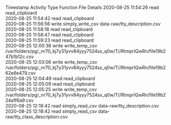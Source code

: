 Timestamp	Activity Type	Function	File	Details
2020-08-25 11:54:26	read	read_clipboard		
2020-08-25 11:54:42	read	read_clipboard		
2020-08-25 11:56:56	write	simply_write_csv	data-raw/tty_description.csv	
2020-08-25 11:58:18	read	read_clipboard		
2020-08-25 11:58:47	read	read_clipboard		
2020-08-25 11:59:23	read	read_clipboard		
2020-08-25 12:00:38	write	write_temp_csv	/var/folders/pg/_nr70_kj7y31yvv84yyy7524sx_q0w/T//RtmprIQwRn/file19b247b1b12c.csv	
2020-08-25 12:03:06	write	write_temp_csv	/var/folders/pg/_nr70_kj7y31yvv84yyy7524sx_q0w/T//RtmprIQwRn/file19b262e6e479.csv	
2020-08-25 12:04:49	read	read_clipboard		
2020-08-25 12:05:09	read	read_clipboard		
2020-08-25 12:05:25	write	write_temp_csv	/var/folders/pg/_nr70_kj7y31yvv84yyy7524sx_q0w/T//RtmprIQwRn/file19b224a1f6a9.csv	
2020-08-25 12:18:42	read	simply_read_csv	data-raw/tty_description.csv	
2020-08-25 12:18:42	read	simply_read_csv	data-raw/tty_class_description.csv	
